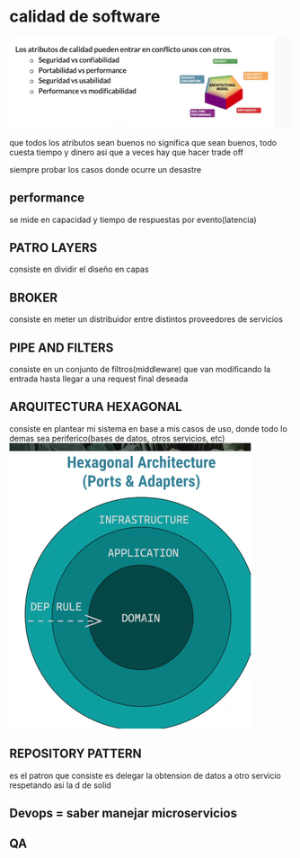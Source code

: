 # calidad de software

![alt text](image-3.png)

que todos los atributos sean buenos no significa que sean buenos, todo cuesta tiempo y dinero asi que a veces hay que hacer trade off

siempre probar los casos donde ocurre un desastre 

## performance

se mide en capacidad y tiempo de respuestas por evento(latencia)

## PATRO  LAYERS

consiste en dividir el diseño en capas

## BROKER

consiste en meter un distribuidor entre distintos proveedores de servicios

## PIPE AND FILTERS

consiste en un conjunto de filtros(middleware) que van modificando la entrada hasta llegar a una request final deseada

## ARQUITECTURA HEXAGONAL

consiste en plantear mi sistema en base a mis casos de uso, donde todo lo demas sea periferico(bases de datos, otros servicios, etc)
![alt text](image-4.png)

## REPOSITORY PATTERN

es el patron que consiste es delegar la obtension de datos a otro servicio respetando asi la d de solid

## Devops = saber manejar microservicios

## QA 